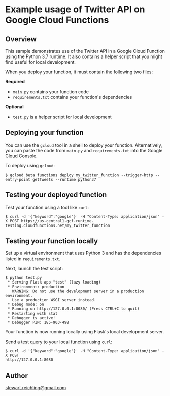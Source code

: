 # Example usage of Twitter API on Google Cloud Functions

## Overview

This sample demonstrates use of the Twitter API in a Google Cloud Function
using the Python 3.7 runtime. It also contains a helper script that you might
find useful for local development.

When you deploy your function, it must contain the following two files:

**Required**

* `main.py` contains your function code
* `requirements.txt` contains your function's dependencies

**Optional**

* `test.py` is a helper script for local development

## Deploying your function

You can use the `gcloud` tool in a shell to deploy your function. Alternatively,
you can paste the code from `main.py` and `requirements.txt` into the Google
Cloud Console.

To deploy using `gcloud`:

```console
$ gcloud beta functions deploy my_twitter_function --trigger-http --entry-point getTweets --runtime python37
```

## Testing your deployed function

Test your function using a tool like `curl`:

```console
$ curl -d '{"keyword":"google"}' -H "Content-Type: application/json" -X POST https://us-central1-gcf-runtime-testing.cloudfunctions.net/my_twitter_function
```

## Testing your function locally

Set up a virtual environment that uses Python 3 and has the dependencies listed
in `requirements.txt`.

Next, launch the test script:

```console
$ python test.py
 * Serving Flask app "test" (lazy loading)
 * Environment: production
   WARNING: Do not use the development server in a production environment.
   Use a production WSGI server instead.
 * Debug mode: on
 * Running on http://127.0.0.1:8080/ (Press CTRL+C to quit)
 * Restarting with stat
 * Debugger is active!
 * Debugger PIN: 185-903-498
```

Your function is now running locally using Flask's local development server.

Send a test query to your local function using `curl`:

```console
$ curl -d '{"keyword":"google"}' -H "Content-Type: application/json" -X POST 
http://127.0.0.1:8080
```

## Author

stewart.reichling@gmail.com

